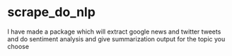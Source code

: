 # scrape_do_nlp
I have made a package which will extract google news and twitter tweets and do sentiment analysis and give summarization output for the topic you choose 
